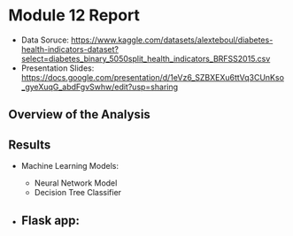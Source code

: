 # Module 12 Report
- Data Soruce: https://www.kaggle.com/datasets/alexteboul/diabetes-health-indicators-dataset?select=diabetes_binary_5050split_health_indicators_BRFSS2015.csv
- Presentation Slides: https://docs.google.com/presentation/d/1eVz6_SZBXEXu6ttVq3CUnKso_gyeXuqG_abdFgvSwhw/edit?usp=sharing

## Overview of the Analysis



## Results
* Machine Learning Models:
  - Neural Network Model
  - Decision Tree Classifier
  
* Flask app:
  -
